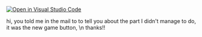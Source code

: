 [![Open in Visual Studio Code](https://classroom.github.com/assets/open-in-vscode-718a45dd9cf7e7f842a935f5ebbe5719a5e09af4491e668f4dbf3b35d5cca122.svg)](https://classroom.github.com/online_ide?assignment_repo_id=10981990&assignment_repo_type=AssignmentRepo)

hi, you told me in the mail to to tell you about the part I didn't manage to do, it was the new game button, \n thanks!!  
